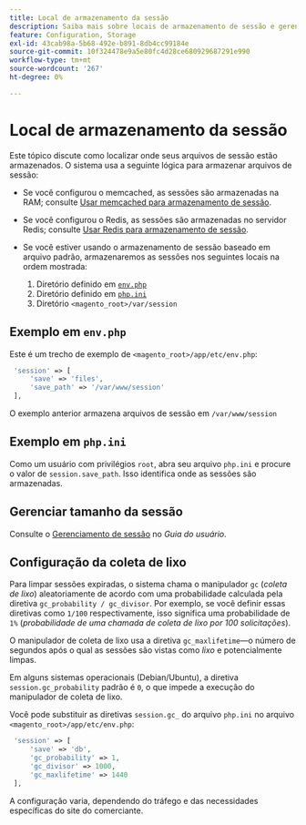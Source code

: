 ```yaml
---
title: Local de armazenamento da sessão
description: Saiba mais sobre locais de armazenamento de sessão e gerenciamento de arquivos no Adobe Commerce. Descubra a lógica de armazenamento e as opções de configuração.
feature: Configuration, Storage
exl-id: 43cab98a-5b68-492e-b891-8db4cc99184e
source-git-commit: 10f324478e9a5e80fc4d28ce680929687291e990
workflow-type: tm+mt
source-wordcount: '267'
ht-degree: 0%

---
```


# Local de armazenamento da sessão

Este tópico discute como localizar onde seus arquivos de sessão estão armazenados. O sistema usa a seguinte lógica para armazenar arquivos de sessão:

- Se você configurou o memcached, as sessões são armazenadas na RAM; consulte [Usar memcached para armazenamento de sessão](memcached.md).
- Se você configurou o Redis, as sessões são armazenadas no servidor Redis; consulte [Usar Redis para armazenamento de sessão](../cache/redis-session.md).
- Se você estiver usando o armazenamento de sessão baseado em arquivo padrão, armazenaremos as sessões nos seguintes locais na ordem mostrada:

   1. Diretório definido em [`env.php`](#example-in-envphp)
   1. Diretório definido em [`php.ini`](#example-in-phpini)
   1. Diretório `<magento_root>/var/session`

## Exemplo em `env.php`

Este é um trecho de exemplo de `<magento_root>/app/etc/env.php`:

```php
 'session' => [
     'save' => 'files',
     'save_path' => '/var/www/session'
 ],
```

O exemplo anterior armazena arquivos de sessão em `/var/www/session`

## Exemplo em `php.ini`

Como um usuário com privilégios `root`, abra seu arquivo `php.ini` e procure o valor de `session.save_path`. Isso identifica onde as sessões são armazenadas.

## Gerenciar tamanho da sessão

Consulte o [Gerenciamento de sessão](https://experienceleague.adobe.com/pt-br/docs/commerce-admin/systems/security/security-session-management) no _Guia do usuário_.

## Configuração da coleta de lixo

Para limpar sessões expiradas, o sistema chama o manipulador `gc` (_coleta de lixo_) aleatoriamente de acordo com uma probabilidade calculada pela diretiva `gc_probability / gc_divisor`. Por exemplo, se você definir essas diretivas como `1/100` respectivamente, isso significa uma probabilidade de `1%` (_probabilidade de uma chamada de coleta de lixo por 100 solicitações_).

O manipulador de coleta de lixo usa a diretiva `gc_maxlifetime`—o número de segundos após o qual as sessões são vistas como _lixo_ e potencialmente limpas.

Em alguns sistemas operacionais (Debian/Ubuntu), a diretiva `session.gc_probability` padrão é `0`, o que impede a execução do manipulador de coleta de lixo.

Você pode substituir as diretivas `session.gc_` do arquivo `php.ini` no arquivo `<magento_root>/app/etc/env.php`:

```php
 'session' => [
     'save' => 'db',
     'gc_probability' => 1,
     'gc_divisor' => 1000,
     'gc_maxlifetime' => 1440
 ],
```

A configuração varia, dependendo do tráfego e das necessidades específicas do site do comerciante.

